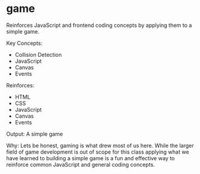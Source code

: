 # game
Reinforces JavaScript and frontend coding concepts by applying them to a simple game.

Key Concepts: 
- Collision Detection
- JavaScript
- Canvas
- Events 

Reinforces: 
- HTML
- CSS
- JavaScript
- Canvas
- Events 

Output: A simple game

Why: Lets be honest, gaming is what drew most of us here. While the larger field of game development is out of scope for this class applying what we have learned to building a simple game is a fun and effective way to reinforce common JavaScript and general coding concepts.
